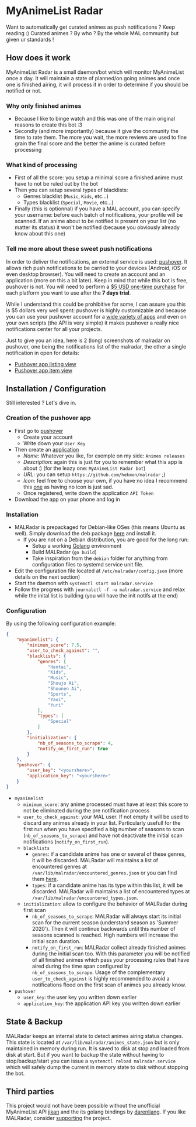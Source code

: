 # MyAnimeList Radar

Want to automatically get curated animes as push notifications ? Keep reading :)
Curated animes ? By who ? By the whole MAL community but given ur standards !

## How does it work

MyAnimeList Radar is a small daemon/bot which will monitor MyAnimeList once a day. It will maintain a state of planned/on going animes and once one is finished airing, it will process it in order to determine if you should be notified or not.

### Why only finished animes

* Because I like to binge watch and this was one of the main original reasons to create this bot :3
* Secondly (and more importantly) because it give the community the time to rate them. The more you wait, the more reviews are used to fine grain the final score and the better the anime is curated before processing

### What kind of processing

* First of all the score: you setup a minimal score a finished anime must have to not be ruled out by the bot
* Then you can setup several types of blacklists:
  * Genres blacklist (`Music`, `Kids`, etc...)
  * Types blacklist (`Special`, `Movie`, etc...)
* Finally (this is optionnal) if you have a MAL account, you can specify your username: before each batch of notifications, your profile will be scanned. If an anime about to be notified is present on your list (no matter its status) it won't be notified (because you obviously already know about this one)

### Tell me more about these sweet push notifications

In order to deliver the notifications, an external service is used: [pushover](https://pushover.net/). It allows rich push notifications to be carried to your devices (Android, iOS or even desktop browser). You will need to create an account and an application (more on this a bit later). Keep in mind that while this bot is free, pushover is not. You will need to perform a [$5 USD one-time purchase](https://pushover.net/pricing) for each platform you want to use after the **7 days trial**.

While I understand this could be prohibitive for some, I can assure you this is $5 dollars very well spent: pushover is highly customizable and because you can use your pushover account for a [wide variety of apps](https://pushover.net/apps) and even on your own scripts (the API is very simple) it makes pushover a really nice notifications center for all your projects.

Just to give you an idea, here is 2 (long) screenshots of malradar on pushover, one being the notifications list of the malradar, the other a single notification in open for details:

* [Pushover app listing view](img/list.jpg?raw=true)
* [Pushover app item view](img/item.jpg?raw=true)

## Installation / Configuration

Still interested ? Let's dive in.

### Creation of the pushover app

* First go to [pushover](https://pushover.net/)
  * Create your account
  * Write down your `User Key`
* Then create an [application](https://pushover.net/apps/build)
  * *Name*: Whatever you like, for exemple on my side: `Animes releases`
  * *Description*: again this is just for you to remember what this app is about :) (for the leazy one: `MyAnimeList Radar bot`)
  * *URL*: you can setup `https://github.com/hekmon/malradar` ;)
  * *Icon*: feel free to choose your own, if you have no idea I recommend this [one](https://myanimelist.net/forum/?topicid=1575618) as having no icon is just sad.
  * Once registered, write down the application `API Token`
* Download the app on your phone and log in

### Installation

* MALRadar is prepackaged for Debian-like OSes (this means Ubuntu as well). Simply download the deb package [here](https://github.com/hekmon/malradar/releases) and install it.
  * If you are not on a Debian distribution, you are good for the long run:
    * Setup a working [Golang](https://golang.org/) environment
    * Build MALRadar (`go build`)
    * Take inspiration from the `debian` folder for anything from configuration files to systemd service unit file.
* Edit the configuration file located at `/etc/malradar/config.json` (more details on the next section)
* Start the daemon with `systemctl start malradar.service`
* Follow the progress with `journalctl -f -u malradar.service` and relax while the inital list is building (you will have the init notifs at the end)

### Configuration

By using the following configuration example:

```json
{
    "myanimelist": {
        "minimum_score": 7.5,
        "user_to_check_against": "",
        "blacklists": {
            "genres": [
                "Hentai",
                "Kids",
                "Music",
                "Shoujo Ai",
                "Shounen Ai",
                "Sports",
                "Yaoi",
                "Yuri"
            ],
            "types": [
                "Special"
            ]
        },
        "initialization": {
            "nb_of_seasons_to_scrape": 4,
            "notify_on_first_run": true
        }
    },
    "pushover": {
        "user_key": "<yourshere>",
        "application_key": "<yourshere>"
    }
}
```

* `myanimelist`
  * `minimum_score`: any anime processed must have at least this score to not be eliminated during the pre notification process
  * `user_to_check_against`: your MAL user. If not empty it will be used to discard any animes already in your list. Particularly usefull for the first run when you have specified a big number of seasons to scan (`nb_of_seasons_to_scrape`) and have not deactivate the initial scan notifications (`notify_on_first_run`).
  * `blacklists`
    * `genres`: if a candidate anime has one or several of these genres, it will be discarded. MALRadar will maintains a list of encountered genres at `/var/lib/malradar/encountered_genres.json` or you can find them [here](https://myanimelist.net/anime.php).
    * `types`: if a candidate anime has its type within this list, it will be discarded. MALRadar will maintains a list of encountered types at `/var/lib/malradar/encountered_types.json`.
  * `initialization`: allow to configure the behavior of MALRadar during first scan
    * `nb_of_seasons_to_scrape`: MALRadar will always start its initial scan for the current season (understand season as 'Summer 2020'). Then it will continue backwards until this number of seasons scanned is reached. High numbers will increase the initial scan duration.
    * `notify_on_first_run`: MALRadar collect already finished animes during the initial scan too. With this parameter you will be notified of all finished animes which pass your processing rules that have aired during the time span configured by `nb_of_seasons_to_scrape`. Usage of the complementary `user_to_check_against` is highly recommended to avoid a notifications flood on the first scan of animes you already know.
* `pushover`
  * `user_key`: the user key you written down earlier
  * `application_key`: the application API key you written down earlier

## State & Backup

MALRadar keeps an internal state to detect animes airing status changes. This state is located at `/var/lib/malradar/animes_state.json` but is only maintained in memory during run. It is saved to disk at stop and loaded from disk at start. But if you want to backup the state without having to stop/backup/start you can issue a `systemctl reload malradar.service` which will safely dump the current in memory state to disk without stopping the bot.

## Third parties

This project would not have been possible without the unofficial MyAnimeList API [jikan](https://jikan.moe/) and the its golang bindings by [darenliang](github.com/darenliang/jikan-go). If you like MALRadar, consider [supporting](https://patreon.com/jikan) the project.
